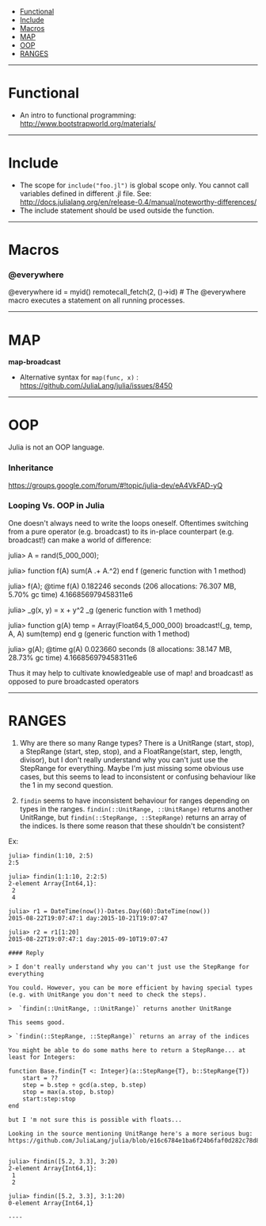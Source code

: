+ [Functional](#functional)
+ [Include](#include)
+ [Macros](#macros)
+ [MAP](#map)
+ [OOP](#oop)
+ [RANGES](#ranges)

----

# Functional
+ An intro to functional programming: http://www.bootstrapworld.org/materials/ 

----

# Include
+ The scope for `include("foo.jl")` is global scope only. You cannot call variables defined in different .jl file. See: 
http://docs.julialang.org/en/release-0.4/manual/noteworthy-differences/
+ The include statement should be used outside the function.

----

# Macros
### @everywhere
@everywhere id = myid() 
remotecall_fetch(2, ()->id)  # The @everywhere macro executes a statement on all running processes.

----

# MAP
__map-broadcast__

+ Alternative syntax for `map(func, x)` : https://github.com/JuliaLang/julia/issues/8450

----

# OOP

Julia is not an OOP language.

### Inheritance
https://groups.google.com/forum/#!topic/julia-dev/eA4VkFAD-yQ
 
### Looping Vs. OOP in Julia

One doesn't always need to write the loops oneself. Oftentimes switching from a pure operator (e.g. broadcast) to its in-place counterpart (e.g. broadcast!) can make a world of difference:

julia> A = rand(5_000_000);

julia> function f(A)
    sum(A .+ A.^2)
end
f (generic function with 1 method)

julia> f(A); @time f(A)
0.182246 seconds (206 allocations: 76.307 MB, 5.70% gc time)
4.166856979458311e6


julia> _g(x, y) = x + y^2
_g (generic function with 1 method)

julia> function g(A)
    temp = Array(Float64,5_000_000)
    broadcast!(_g, temp, A, A)
    sum(temp)
end
g (generic function with 1 method)

julia> g(A); @time g(A)
0.023660 seconds (8 allocations: 38.147 MB, 28.73% gc time)
4.166856979458311e6

Thus it may help to cultivate knowledgeable use of map! and broadcast! as opposed to pure broadcasted operators 

----

# RANGES

1) Why are there so many Range types? There is a UnitRange (start, stop),  a StepRange (start, step, stop), and a FloatRange(start, step, length, divisor), but I don't really understand why you can't just use the StepRange for everything. Maybe I'm just missing some obvious use cases, but this seems to lead to inconsistent or confusing behaviour like the 1 in my second question.

2) `findin` seems to have inconsistent behaviour for ranges depending on types in the ranges. `findin(::UnitRange, ::UnitRange)` returns another UnitRange, but `findin(::StepRange, ::StepRange)` returns an array of the indices. Is there some reason that these shouldn't be consistent?

Ex:
```
julia> findin(1:10, 2:5)
2:5

julia> findin(1:1:10, 2:2:5)
2-element Array{Int64,1}:
 2
 4

julia> r1 = DateTime(now())-Dates.Day(60):DateTime(now())
2015-08-22T19:07:47:1 day:2015-10-21T19:07:47

julia> r2 = r1[1:20]
2015-08-22T19:07:47:1 day:2015-09-10T19:07:47

#### Reply

> I don't really understand why you can't just use the StepRange for everything

You could. However, you can be more efficient by having special types (e.g. with UnitRange you don't need to check the steps).

>  `findin(::UnitRange, ::UnitRange)` returns another UnitRange

This seems good.

> `findin(::StepRange, ::StepRange)` returns an array of the indices

You might be able to do some maths here to return a StepRange... at least for Integers:

function Base.findin{T <: Integer}(a::StepRange{T}, b::StepRange{T})
    start = ??
    step = b.step ÷ gcd(a.step, b.step)
    stop = max(a.stop, b.stop)
    start:step:stop
end

but I 'm not sure this is possible with floats...

Looking in the source mentioning UnitRange here's a more serious bug: https://github.com/JuliaLang/julia/blob/e16c6784e1ba6f24b6faf0d282c78d8c14a1fbb3/base/array.jl#L866


julia> findin([5.2, 3.3], 3:20)
2-element Array{Int64,1}:
 1
 2

julia> findin([5.2, 3.3], 3:1:20)
0-element Array{Int64,1}

----

